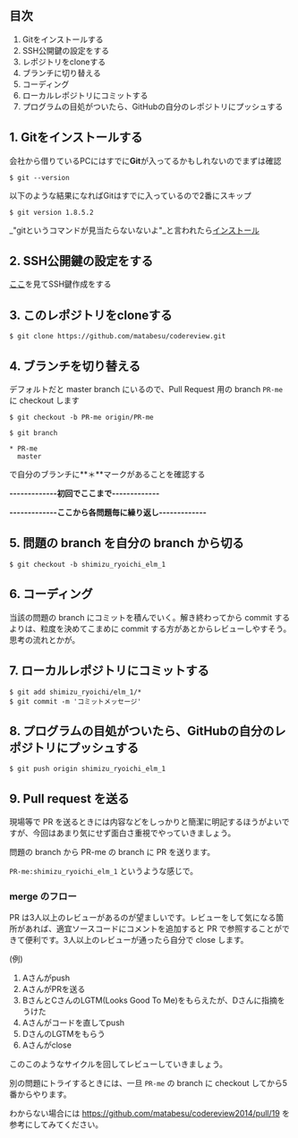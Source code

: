 ## 目次

1. Gitをインストールする
2. SSH公開鍵の設定をする
3. レポジトリをcloneする
4. ブランチに切り替える
5. コーディング
6. ローカルレポジトリにコミットする
7. プログラムの目処がついたら、GitHubの自分のレポジトリにプッシュする

## 1. Gitをインストールする
会社から借りているPCにはすでに**Git**が入ってるかもしれないのでまずは確認
```
$ git --version
```
以下のような結果になればGitはすでに入っているので2番にスキップ
```
$ git version 1.8.5.2
```

_"gitというコマンドが見当たらないないよ"_と言われたら[インストール](http://git-scm.com/)


## 2. SSH公開鍵の設定をする

[ここ](https://help.github.com/articles/generating-ssh-keys)を見てSSH鍵作成をする

## 3. このレポジトリをcloneする

```
$ git clone https://github.com/matabesu/codereview.git
```

## 4. ブランチを切り替える

デフォルトだと master branch にいるので、Pull Request 用の branch `PR-me` に checkout します

```
$ git checkout -b PR-me origin/PR-me
```

```
$ git branch 

* PR-me
  master
```

で自分のブランチに**＊**マークがあることを確認する

**-------------初回でここまで-------------**

**-------------ここから各問題毎に繰り返し-------------**

## 5. 問題の branch を自分の branch から切る

```
$ git checkout -b shimizu_ryoichi_elm_1
```

## 6. コーディング

当該の問題の branch にコミットを積んでいく。解き終わってから commit するよりは、粒度を決めてこまめに commit する方があとからレビューしやすそう。思考の流れとかが。

## 7. ローカルレポジトリにコミットする

```
$ git add shimizu_ryoichi/elm_1/*
$ git commit -m 'コミットメッセージ'
```

## 8. プログラムの目処がついたら、GitHubの自分のレポジトリにプッシュする

```
$ git push origin shimizu_ryoichi_elm_1
```

## 9. Pull request を送る

現場等で PR を送るときには内容などをしっかりと簡潔に明記するほうがよいですが、今回はあまり気にせず面白さ重視でやっていきましょう。

問題の branch から PR-me の branch に PR を送ります。

`PR-me:shimizu_ryoichi_elm_1` というような感じで。

### merge のフロー

PR は3人以上のレビューがあるのが望ましいです。レビューをして気になる箇所があれば、適宜ソースコードにコメントを追加すると PR で参照することができて便利です。3人以上のレビューが通ったら自分で close します。

(例)

1. Aさんがpush
2. AさんがPRを送る
3. BさんとCさんのLGTM(Looks Good To Me)をもらえたが、Dさんに指摘をうけた
4. Aさんがコードを直してpush
5. DさんのLGTMをもらう
6. Aさんがclose

このこのようなサイクルを回してレビューしていきましょう。

別の問題にトライするときには、一旦 `PR-me` の branch に checkout してから5番からやります。

わからない場合には https://github.com/matabesu/codereview2014/pull/19 を参考にしてみてください。
